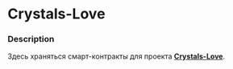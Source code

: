 # Crystals-Love
### Description
Здесь храняться смарт-контракты для проекта [**Crystals-Love**](https://crystals.love/).
